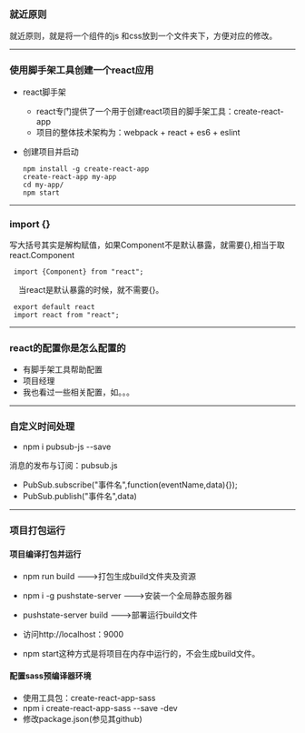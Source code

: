 ### 就近原则
就近原则，就是将一个组件的js 和css放到一个文件夹下，方便对应的修改。

- - -
### 使用脚手架工具创建一个react应用
- react脚手架
  - react专门提供了一个用于创建react项目的脚手架工具：create-react-app
  - 项目的整体技术架构为：webpack + react  + es6 +  eslint

- 创建项目并启动

      npm install -g create-react-app
      create-react-app my-app
      cd my-app/
      npm start
      
 
 
- - -
### import {}
写大括号其实是解构赋值，如果Component不是默认暴露，就需要{},相当于取react.Component
 
     import {Component} from "react";
    
当react是默认暴露的时候，就不需要{}。

     export default react
     import react from "react";
 
- - -
### react的配置你是怎么配置的
- 有脚手架工具帮助配置
- 项目经理
- 我也看过一些相关配置，如。。。
 
- - -
### 自定义时间处理
- npm i pubsub-js --save

消息的发布与订阅：pubsub.js

- PubSub.subscribe("事件名",function(eventName,data){});
- PubSub.publish("事件名",data)
 
- - -
### 项目打包运行
#### 项目编译打包并运行
- npm run build --->打包生成build文件夹及资源
- npm i -g pushstate-server  --->安装一个全局静态服务器
- pushstate-server build --->部署运行build文件
- 访问http://localhost：9000

- npm start这种方式是将项目在内存中运行的，不会生成build文件。

#### 配置sass预编译器环境
- 使用工具包：create-react-app-sass
- npm i create-react-app-sass --save -dev
- 修改package.json(参见其github)





